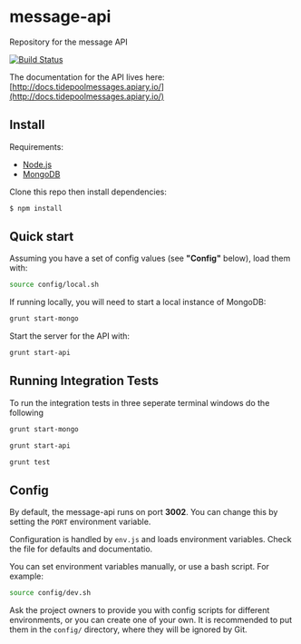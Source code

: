 message-api
===========

Repository for the message API

[![Build Status](https://travis-ci.org/tidepool-org/message-api.png?branch=master)](https://travis-ci.org/tidepool-org/message-api)

The documentation for the API lives here: [http://docs.tidepoolmessages.apiary.io/](http://docs.tidepoolmessages.apiary.io/)


## Install

Requirements:

- [Node.js](http://nodejs.org/)
- [MongoDB](http://www.mongodb.org/)

Clone this repo then install dependencies:

```bash
$ npm install
```

## Quick start

Assuming you have a set of config values (see **"Config"** below), load them with:

```bash
source config/local.sh
```

If running locally, you will need to start a local instance of MongoDB:

```bash
grunt start-mongo
```

Start the server for the API with:

```bash
grunt start-api
```


## Running Integration Tests

To run the integration tests in three seperate terminal windows do the following

```bash
grunt start-mongo
```

```bash
grunt start-api
```

```bash
grunt test
```

## Config

By default, the message-api runs on port **3002**. You can change this by setting the `PORT` environment variable.

Configuration is handled by `env.js` and loads environment variables. Check the file for defaults and documentatio.

You can set environment variables manually, or use a bash script. For example:

```bash
source config/dev.sh
```

Ask the project owners to provide you with config scripts for different environments, or you can create one of your own. It is recommended to put them in the `config/` directory, where they will be ignored by Git.
